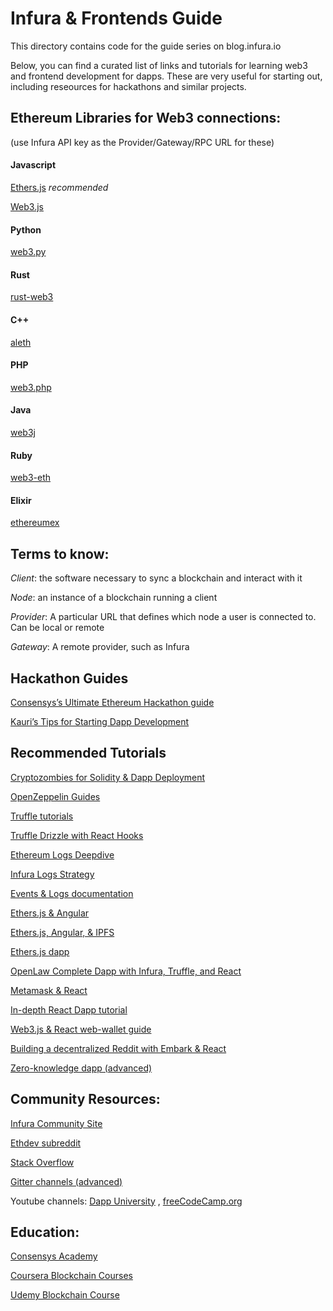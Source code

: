 # Infura & Frontends Guide

This directory contains code for the guide series on blog.infura.io

Below, you can find a curated list of links and tutorials for learning web3 and frontend development for dapps. These are very useful for starting out, including reseources for hackathons and similar projects.

## Ethereum Libraries for Web3 connections:
(use Infura API key as the Provider/Gateway/RPC URL for these)
#### Javascript
[Ethers.js](https://docs.ethers.io/ethers.js/v5-beta/) *recommended*

[Web3.js](https://github.com/ethereum/web3.js/)
#### Python
[web3.py](https://github.com/ethereum/web3.py)
#### Rust
[rust-web3](https://github.com/tomusdrw/rust-web3)
#### C++
[aleth](https://github.com/ethereum/aleth)
#### PHP
[web3.php](https://github.com/sc0Vu/web3.php)
#### Java
[web3j](https://github.com/web3j/web3j)
#### Ruby
[web3-eth](https://github.com/izetex/web3-eth)
#### Elixir
[ethereumex](https://github.com/mana-ethereum/ethereumex)

## Terms to know:
*Client*: the software necessary to sync a blockchain and interact with it

*Node*: an instance of a blockchain running a client 

*Provider*: A particular URL that defines which node a user is connected to. Can be local or remote

*Gateway*: A remote provider, such as Infura

## Hackathon Guides
[Consensys’s Ultimate Ethereum Hackathon guide](https://consensys.net/developers/guides-to-ethereum-development/ultimate-ethereum-hackathon-survival-guide/)

[Kauri’s Tips for Starting Dapp Development](https://kauri.io/tips-for-starting-dapp-development/a6f8cae18e574e1595bd870010100c80/a)

## Recommended Tutorials

[Cryptozombies for Solidity & Dapp Deployment](https://cryptozombies.io/)

[OpenZeppelin Guides](https://docs.openzeppelin.com/learn/)

[Truffle tutorials](https://www.trufflesuite.com/tutorials)

[Truffle Drizzle with React Hooks](https://github.com/atkinsonholly/Drizzle-tutorial-with-React-Hooks)

[Ethereum Logs Deepdive](https://codeburst.io/deep-dive-into-ethereum-logs-a8d2047c7371)

[Infura Logs Strategy](https://blog.infura.io/faster-logs-and-events-e43e2fa13773/)

[Events & Logs documentation](https://goethereumbook.org/event-read/)

[Ethers.js & Angular](https://kauri.io/accelerating-dapp-development-with-ethersjs/805715d4e66440d996fee0930a6d0fbc/a)

[Ethers.js, Angular, & IPFS](https://medium.com/better-programming/ethereum-dapp-with-ethers-js-and-ipfs-using-angular-angular-material-and-ngrx-part-i-dcf049430cbf)

[Ethers.js dapp](https://www.zastrin.com/tutorials/build-an-ethereum-dapp-using-ethersjs)

[OpenLaw Complete Dapp with Infura, Truffle, and React](https://medium.com/@OpenLawOfficial/openlaw-api-tutorial-build-a-complete-dapp-with-the-openlaw-api-truffle-react-js-d064717ad41d)

[Metamask & React](https://medium.com/coinmonks/react-web-dapp-with-metamask-web3-sotp-part-4-f252ebe8d07f)

[In-depth React Dapp tutorial](https://www.dappuniversity.com/articles/ethereum-dapp-react-tutorial)

[Web3.js & React web-wallet guide](https://www.freecodecamp.org/news/how-to-build-an-ethereum-wallet-web-app-ac77dcaac573/)

[Building a decentralized Reddit with Embark & React](https://framework.embarklabs.io/news/2019/02/04/building-a-decentralized-reddit-with-embark-part-1/)

[Zero-knowledge dapp (advanced)](https://kndrck.co/posts/practical_guide_build_zk_dapps/)


## Community Resources:

[Infura Community Site](www.community.infura.io)

[Ethdev subreddit](www.reddit.com/r/ethdev)

[Stack Overflow](http://ethereum.stackexchange.com/)

[Gitter channels (advanced)](https://github.com/ethereum/wiki/wiki/gitter-channels)

Youtube channels: [Dapp University](https://www.youtube.com/channel/UCY0xL8V6NzzFcwzHCgB8orQ/videos?view=0&sort=p&flow=grid) , [freeCodeCamp.org](https://www.youtube.com/channel/UC8butISFwT-Wl7EV0hUK0BQ/search?query=blockchain)

## Education:
[Consensys Academy](https://consensys.net/academy/)

[Coursera Blockchain Courses](https://www.coursera.org/courses?query=ethereum)

[Udemy Blockchain Course](https://www.udemy.com/course/ethereum-and-solidity-the-complete-developers-guide/)
